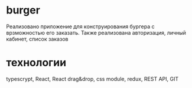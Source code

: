 # burger

Реализовано приложение для конструирования бургера с врзможностью его заказать.
Также реализована авторизация, личный кабинет, список заказов

# технологии
typescrypt, React, React drag&drop, css module, redux, REST API, GIT
